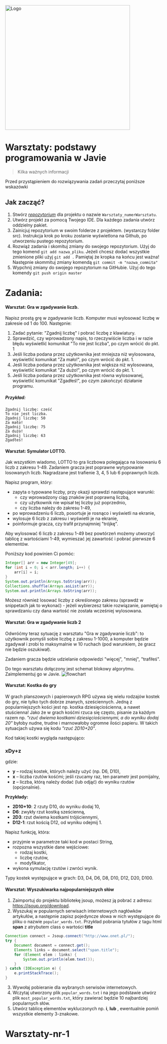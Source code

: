 <img alt="Logo" src="http://coderslab.pl/svg/logo-coderslab.svg" width="400">


# Warsztaty: podstawy programowania w Javie
> Kilka ważnych informacji

Przed przystąpieniem do rozwiązywania zadań przeczytaj poniższe wskazówki

## Jak zacząć?

1. Stwórz [*repozytorium*](https://help.github.com/articles/create-a-repo/) dla projektu o nazwie `Warsztaty_numerWarsztatu`.
2. Utwórz projekt za pomocą Twojego IDE. Dla każdego zadania utwórz oddzielny pakiet.
3. Zainicjuj repozytorium w swoim folderze z projektem. (wystarczy folder src). Instrukcja krok po kroku zostanie wyświetlona na Github, po utworzeniu pustego repozytorium.
4. Rozwiąż zadania i skomituj zmiany do swojego repozytorium. Użyj do tego komend `git add nazwa_pliku`.
Jeżeli chcesz dodać wszystkie zmienione pliki użyj `git add .` 
Pamiętaj że kropka na końcu jest ważna!
Następnie skommituj zmiany komendą `git commit -m "nazwa_commita"`
5. Wypchnij zmiany do swojego repozytorium na GitHubie.  Użyj do tego komendy `git push origin master`


# Zadania:

#### Warsztat: Gra w zgadywanie liczb.

Napisz prostą grę w zgadywanie liczb. Komputer musi wylosować liczbę w zakresie od 1 do 100. Następnie:

1. Zadać pytanie: "Zgadnij liczbę" i pobrać liczbę z klawiatury.
2. Sprawdzić, czy wprowadzony napis, to rzeczywiście liczba i w razie błędu wyświetlić komunikat "To nie jest liczba", po czym wrócić do pkt. 1
3. Jeśli liczba podana przez użytkownika jest mniejsza niż wylosowana, wyświetlić komunikat "Za mało!", po czym wrócić do pkt. 1.
4. Jeśli liczba podana przez użytkownika jest większa niż wylosowana, wyświetlić komunikat "Za dużo!", po czym wrócić do pkt. 1.
5. Jeśli liczba podana przez użytkownika jest równa wylosowanej, wyświetlić komunikat "Zgadłeś!", po czym zakończyć działanie programu.

##### Przykład:
```
Zgadnij liczbę: cześć
To nie jest liczba.
Zgadnij liczbę: 50
Za mało!
Zgadnij liczbę: 75
Za dużo!
Zgadnij liczbę: 63
Zgadłeś!
```

#### Warsztat: Symulator LOTTO.

Jak wszystkim wiadomo, LOTTO to gra liczbowa polegająca na losowaniu 6 liczb z zakresu 1-49. Zadaniem gracza jest poprawne wytypowanie losowanych liczb. Nagradzane jest trafienie 3, 4, 5 lub 6 poprawnych liczb.

Napisz program, który:

* zapyta o typowane liczby, przy okazji sprawdzi następujące warunki:
    * czy wprowadzony ciąg znaków jest poprawną liczbą,
    * czy użytkownik nie wpisał tej liczby już poprzednio,
    * czy liczba należy do zakresu 1-49,
* po wprowadzeniu 6 liczb, posortuje je rosnąco i wyświetli na ekranie,
* wylosuje 6 liczb z zakresu i wyświetli je na ekranie,
* poinformuje gracza, czy trafił przynajmniej "trójkę".

Aby wylosować 6 liczb z zakresu 1-49 bez powtórzeń możemy utworzyć tablicę z wartościami 1-49, wymieszać jej zawartość i pobrać pierwsze 6 elementów.

Poniższy kod powinien Ci pomóc:
```java
Integer[] arr = new Integer[49];
for (int i = 0; i < arr.length; i++) {
	arr[i] = i;
}
System.out.println(Arrays.toString(arr));
Collections.shuffle(Arrays.asList(arr));
System.out.println(Arrays.toString(arr));
```

Możesz również losować liczby z określonego zakresu (sprawdź w snippetach jak to wykonać) - jeżeli wybierzesz takie rozwiązanie, pamiętaj o sprawdzaniu czy dana wartość nie została wcześniej wylosowana.

#### Warsztat: Gra w zgadywanie liczb 2

Odwróćmy teraz sytuację z warsztatu "Gra w zgadywanie liczb": to użytkownik pomyśli sobie liczbę z zakresu 1-1000, a komputer będzie zgadywał i zrobi to maksymalnie w 10 ruchach (pod warunkiem, że gracz nie będzie oszukiwał).

Zadaniem gracza będzie udzielanie odpowiedzi "więcej", "mniej", "trafiłeś".

Do tego warsztatu dołączony jest schemat blokowy algorytmu. Zaimplementuj go w Javie.
![flowchart](img/flowchart.png)

#### Warsztat: Kostka do gry

W grach planszowych i papierowych RPG używa się wielu rodzajów kostek do gry, nie tylko tych dobrze znanych, sześciennych. Jedną z popularniejszych kości jest np. kostka dziesięciościenna, a nawet stuścienna! Jako że w grach kośćmi rzuca się często, pisanie za każdym razem np. _"rzuć dwiema kostkami dziesięciościennymi, a do wyniku dodaj 20"_ byłoby nudne, trudne i marnowałoby ogromne ilości papieru. W takich sytuacjach używa się kodu _"rzuć 2D10+20"_.

Kod takiej kostki wygląda następująco:

### xDy+z

gdzie:
* __y__ &ndash; rodzaj kostek, których należy użyć (np. D6, D10),
* __x__ &ndash; liczba rzutów kośćmi; jeśli rzucamy raz, ten parametr jest pomijalny,
* __z__ &ndash; liczba, którą należy dodać (lub odjąć) do wyniku rzutów (opcjonalnie).

__Przykłady:__

* __2D10+10__: 2 rzuty D10, do wyniku dodaj 10,
* __D6__: zwykły rzut kostką sześcienną,
* __2D3__: rzut dwiema kostkami trójściennymi,
* __D12-1__: rzut kością D12, od wyniku odejmij 1.

Napisz funkcję, która:

* przyjmie w parametrze taki kod w postaci String,
* rozpozna wszystkie dane wejściowe:
    * rodzaj kostki,
    * liczbę rzutów,
    * modyfikator,
* wykona symulację rzutów i zwróci wynik.

Typy kostek występujące w grach: D3, D4, D6, D8, D10, D12, D20, D100.


#### Warsztat: Wyszukiwarka najpopularniejszych słów

1. Zaimportuj do projektu bibliotekę jsoup, możesz ją pobrać z adresu: https://jsoup.org/download.
2. Wyszukaj w popularnych serwisach internetowych nagłówków artykułów,
 a następnie zapisz pojedyncze słowa w nich występujące do pliku o nazwie `popular_words.txt`.
Przykład pobrania tytułów z tagu html **span** z atrybutem class o wartości **title**
````java
Connection connect = Jsoup.connect("http://www.onet.pl/");
try {
    Document document = connect.get();
    Elements links = document.select("span.title");
    for (Element elem : links) {
        System.out.println(elem.text());
    }
} catch (IOException e) {
    e.printStackTrace();
}

````
3. Wywołaj pobieranie dla wybranych serwisów internetowych.
4. Wczytaj utworzony plik `popular_words.txt` i na jego podstawie utwórz plik `most_popular_words.txt`,
 który zawierać będzie 10 najbardziej popularnych słów.
5. Utwórz tablicę elementów wykluczonych np. **i**, **lub** , ewentualnie pomiń wszystkie elementy 3-znakowe. 


<!-- Links -->
[create-repo]: https://help.github.com/articles/create-a-repo/
[forking]: https://guides.github.com/activities/forking/
[ref-clone]: http://gitref.org/creating/#clone
[ref-commit]: http://gitref.org/basic/#commit
[ref-push]: http://gitref.org/remotes/#push
[pull-request]: https://help.github.com/articles/creating-a-pull-request
# Warsztaty-nr-1
